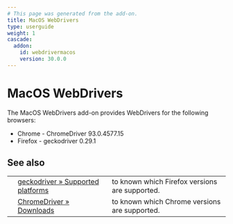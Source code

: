 ```yaml
---
# This page was generated from the add-on.
title: MacOS WebDrivers
type: userguide
weight: 1
cascade:
  addon:
    id: webdrivermacos
    version: 30.0.0
---
```


# MacOS WebDrivers

The MacOS WebDrivers add-on provides WebDrivers for the following browsers:

* Chrome - ChromeDriver 93.0.4577.15
* Firefox - geckodriver 0.29.1

## See also

|   |                                                                                                                           |                                                |
|---|---------------------------------------------------------------------------------------------------------------------------|------------------------------------------------|
|   | [geckodriver » Supported platforms](https://firefox-source-docs.mozilla.org/testing/geckodriver/geckodriver/Support.html) | to known which Firefox versions are supported. |
|   | [ChromeDriver » Downloads](https://sites.google.com/a/chromium.org/chromedriver/downloads)                                | to known which Chrome versions are supported.  |

